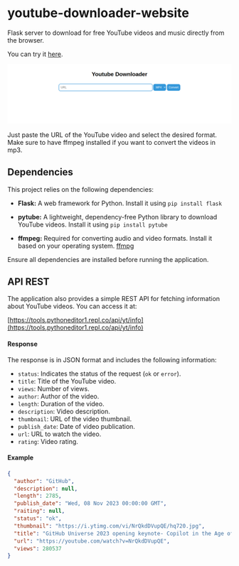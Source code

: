 # youtube-downloader-website

Flask server to download for free YouTube videos and music directly from the browser.

You can try it [here](https://tools.pythoneditor1.repl.co/youtube).



![screenshot](images/screenshot.png)

Just paste the URL of the YouTube video and select the desired format. Make sure to have ffmpeg installed if you want to convert the videos in mp3.

## Dependencies

This project relies on the following dependencies:

- **Flask:** A web framework for Python. Install it using ```pip install flask```
- **pytube:** A lightweight, dependency-free Python library to download YouTube videos. Install it using ```pip install pytube```
  
- **ffmpeg:** Required for converting audio and video formats. Install it based on your operating system. [ffmpg](https://www.ffmpeg.org/download.html)

Ensure all dependencies are installed before running the application.


## API REST

The application also provides a simple REST API for fetching information about YouTube videos. You can access it at:

[https://tools.pythoneditor1.repl.co/api/yt/info](https://tools.pythoneditor1.repl.co/api/yt/info)



#### Response

The response is in JSON format and includes the following information:

- `status`: Indicates the status of the request (`ok` or `error`).
- `title`: Title of the YouTube video.
- `views`: Number of views.
- `author`: Author of the video.
- `length`: Duration of the video.
- `description`: Video description.
- `thumbnail`: URL of the video thumbnail.
- `publish_date`: Date of video publication.
- `url`: URL to watch the video.
- `rating`: Video rating.

#### Example

```json
{
  "author": "GitHub",
  "description": null,
  "length": 2785,
  "publish_date": "Wed, 08 Nov 2023 00:00:00 GMT",
  "raiting": null,
  "status": "ok",
  "thumbnail": "https://i.ytimg.com/vi/NrQkdDVupQE/hq720.jpg",
  "title": "GitHub Universe 2023 opening keynote- Copilot in the Age of AI",
  "url": "https://youtube.com/watch?v=NrQkdDVupQE",
  "views": 280537
}
```

